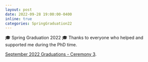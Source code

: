 ```yaml
---
layout: post
date: 2022-09-28 19:00:00-0400
inline: true
categories: SpringGraduation22
---
```

🎓  Spring Graduation 2022 🎓  Thanks to everyone who helped and supported me during the PhD time.

<a href="https://youtu.be/SY1raIsFNfY?t=8310">September 2022 Graduations - Ceremony 3</a>.
